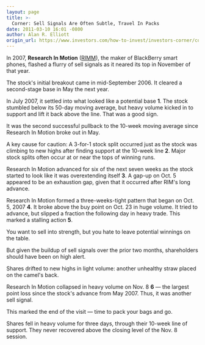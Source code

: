 ```yaml
---
layout: page
title: >-
  Corner: Sell Signals Are Often Subtle, Travel In Packs
date: 2011-03-10 16:01 -0800
author: Alan R. Elliott
origin_url: https://www.investors.com/how-to-invest/investors-corner/corner-sell-signals-are-often-subtle-travel-in-packs
---
```





In 2007, **Research In Motion** ([RIMM](https://research.investors.com/quote.aspx?symbol=RIMM)), the maker of BlackBerry smart phones, flashed a flurry of sell signals as it neared its top in November of that year.


The stock's initial breakout came in mid-September 2006. It cleared a second-stage base in May the next year.


In July 2007, it settled into what looked like a potential base **1**. The stock stumbled below its 50-day moving average, but heavy volume kicked in to support and lift it back above the line. That was a good sign.


It was the second successful pullback to the 10-week moving average since Research In Motion broke out in May.


A key cause for caution: A 3-for-1 stock split occurred just as the stock was climbing to new highs after finding support at the 10-week line **2**. Major stock splits often occur at or near the tops of winning runs.


Research In Motion advanced for six of the next seven weeks as the stock started to look like it was overextending itself **3**. A gap-up on Oct. 5 appeared to be an exhaustion gap, given that it occurred after RIM's long advance.


Research In Motion formed a three-weeks-tight pattern that began on Oct. 5, 2007 **4**. It broke above the buy point on Oct. 23 in huge volume. It tried to advance, but slipped a fraction the following day in heavy trade. This marked a stalling action **5**.


You want to sell into strength, but you hate to leave potential winnings on the table.


But given the buildup of sell signals over the prior two months, shareholders should have been on high alert.


Shares drifted to new highs in light volume: another unhealthy straw placed on the camel's back.


Research In Motion collapsed in heavy volume on Nov. 8 **6** — the largest point loss since the stock's advance from May 2007. Thus, it was another sell signal.


This marked the end of the visit — time to pack your bags and go.


Shares fell in heavy volume for three days, through their 10-week line of support. They never recovered above the closing level of the Nov. 8 session.




